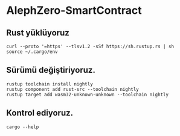 # AlephZero-SmartContract

## Rust yüklüyoruz
```
curl --proto '=https' --tlsv1.2 -sSf https://sh.rustup.rs | sh
source ~/.cargo/env
```
## Sürümü değiştiriyoruz.
```
rustup toolchain install nightly
rustup component add rust-src --toolchain nightly
rustup target add wasm32-unknown-unknown --toolchain nightly
```
## Kontrol ediyoruz.
```
cargo --help
```




